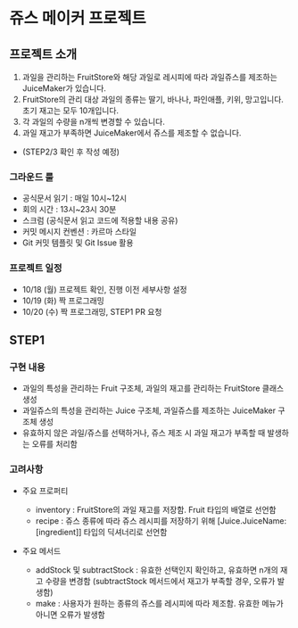 # 쥬스 메이커 프로젝트

## 프로젝트 소개
1. 과일을 관리하는 FruitStore와 해당 과일로 레시피에 따라 과일쥬스를 제조하는 JuiceMaker가 있습니다.
1. FruitStore의 관리 대상 과일의 종류는 딸기, 바나나, 파인애플, 키위, 망고입니다. 초기 재고는 모두 10개입니다.
1. 각 과일의 수량을 n개씩 변경할 수 있습니다.
1. 과일 재고가 부족하면 JuiceMaker에서 쥬스를 제조할 수 없습니다.
- (STEP2/3 확인 후 작성 예정)

### 그라운드 룰
   - 공식문서 읽기 : 매일 10시~12시
   - 회의 시간 : 13시~23시 30분
   - 스크럼 (공식문서 읽고 코드에 적용할 내용 공유)
   - 커밋 메시지 컨벤션 : 카르마 스타일 
   - Git 커밋 템플릿 및 Git Issue 활용

### 프로젝트 일정
   - 10/18 (월) 프로젝트 확인, 진행 이전 세부사항 설정
   - 10/19 (화) 짝 프로그래밍
   - 10/20 (수) 짝 프로그래밍, STEP1 PR 요청

## STEP1
### 구현 내용
   - 과일의 특성을 관리하는 Fruit 구조체, 과일의 재고를 관리하는 FruitStore 클래스 생성
   - 과일쥬스의 특성을 관리하는 Juice 구조체, 과일쥬스를 제조하는 JuiceMaker 구조체 생성
   - 유효하지 않은 과일/쥬스를 선택하거나, 쥬스 제조 시 과일 재고가 부족할 때 발생하는 오류를 처리함

### 고려사항
* 주요 프로퍼티
   - inventory : FruitStore의 과일 재고를 저장함. Fruit 타입의 배열로 선언함
   - recipe : 쥬스 종류에 따라 쥬스 레시피를 저장하기 위해 [Juice.JuiceName: [ingredient]] 타입의 딕셔너리로 선언함

* 주요 메서드
   - addStock 및 subtractStock : 유효한 선택인지 확인하고, 유효하면 n개의 재고 수량을 변경함 (subtractStock 메서드에서 재고가 부족할 경우, 오류가 발생함)
   - make : 사용자가 원하는 종류의 쥬스를 레시피에 따라 제조함. 유효한 메뉴가 아니면 오류가 발생함
